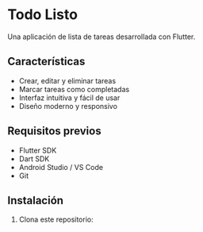 # Todo Listo

Una aplicación de lista de tareas desarrollada con Flutter.

## Características

- Crear, editar y eliminar tareas
- Marcar tareas como completadas
- Interfaz intuitiva y fácil de usar
- Diseño moderno y responsivo

## Requisitos previos

- Flutter SDK
- Dart SDK
- Android Studio / VS Code
- Git

## Instalación

1. Clona este repositorio:
